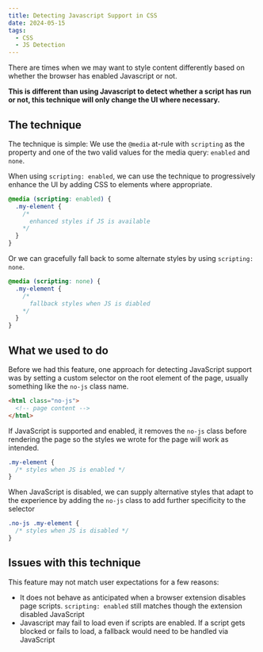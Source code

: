 ```yaml
---
title: Detecting Javascript Support in CSS
date: 2024-05-15
tags:
  - CSS
  - JS Detection
---
```


There are times when we may want to style content differently based on whether the browser has enabled Javascript or not.

**This is different than using Javascript to detect whether a script has run or not, this technique will only change the UI where necessary.**

## The technique

The technique is simple: We use the `@media` at-rule with `scripting` as the property and one of the two valid values for the media query: `enabled` and `none`.

When using `scripting: enabled`, we can use the technique to progressively enhance the UI by adding CSS to elements where appropriate.

```css
@media (scripting: enabled) {
  .my-element {
    /*
      enhanced styles if JS is available
    */
  }
}
```

Or we can gracefully fall back to some alternate styles by using `scripting: none`.

```css
@media (scripting: none) {
  .my-element {
    /*
      fallback styles when JS is diabled
    */
  }
}
```

## What we used to do

Before we had this feature, one approach for detecting JavaScript support was by setting a custom selector on the root element of the page, usually something like the `no-js` class name.

```html
<html class="no-js">
  <!-- page content -->
</html>
```

If JavaScript is supported and enabled, it removes the `no-js` class before rendering the page so the styles we wrote for the page will work as intended.

```css
.my-element {
  /* styles when JS is enabled */
}
```

When JavaScript is disabled, we can supply alternative styles that adapt to the experience by adding the `no-js` class to add further specificity to the selector

```css
.no-js .my-element {
  /* styles when JS is disabled */
}
```

## Issues with this technique

This feature may not match user expectations for a few reasons:

* It does not behave as anticipated when a browser extension disables page scripts. `scripting: enabled` still matches though the extension disabled JavaScript
* Javascript may fail to load even if scripts are enabled. If a script gets blocked or fails to load, a fallback would need to be handled via JavaScript
